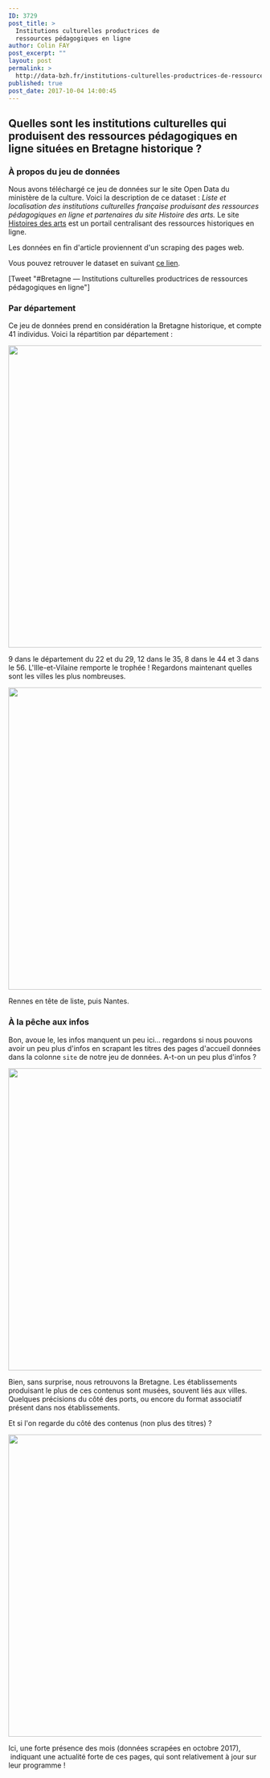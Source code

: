 ```yaml
---
ID: 3729
post_title: >
  Institutions culturelles productrices de
  ressources pédagogiques en ligne
author: Colin FAY
post_excerpt: ""
layout: post
permalink: >
  http://data-bzh.fr/institutions-culturelles-productrices-de-ressources-pedagogiques-ligne/
published: true
post_date: 2017-10-04 14:00:45
---
```

<h2>Quelles sont les institutions culturelles qui produisent des ressources pédagogiques en ligne situées en Bretagne historique ? <!--more--></h2>
<h3>À propos du jeu de données</h3>
Nous avons téléchargé ce jeu de données sur le site Open Data du ministère de la culture. Voici la description de ce dataset : <em>Liste et localisation des institutions culturelles française produisant des ressources pédagogiques en ligne et partenaires du site Histoire des arts. </em>Le site <a href="http://www.histoiredesarts.culture.fr/">Histoires des arts</a> est un portail centralisant des ressources historiques en ligne.

Les données en fin d'article proviennent d'un scraping des pages web.

Vous pouvez retrouver le dataset en suivant <a href="https://data.culturecommunication.gouv.fr/explore/dataset/liste-des-institutions-culturelles-francaise-produisant-des-ressources-pedagogiq/information/">ce lien</a>.

[Tweet "#Bretagne — Institutions culturelles productrices de ressources pédagogiques en ligne"]
<h3>Par département</h3>
Ce jeu de données prend en considération la Bretagne historique, et compte 41 individus. Voici la répartition par département :

<a href="http://data-bzh.fr/wp-content/uploads/2017/09/effectif-etablissements-culture.png"><img class="aligncenter size-full wp-image-3732" src="http://data-bzh.fr/wp-content/uploads/2017/09/effectif-etablissements-culture.png" alt="" width="1200" height="600" /></a>

9 dans le département du 22 et du 29, 12 dans le 35, 8 dans le 44 et 3 dans le 56. L'Ille-et-Vilaine remporte le trophée ! Regardons maintenant quelles sont les villes les plus nombreuses.

<a href="http://data-bzh.fr/wp-content/uploads/2017/09/villes-representees.png"><img class="aligncenter size-full wp-image-3733" src="http://data-bzh.fr/wp-content/uploads/2017/09/villes-representees.png" alt="" width="1200" height="600" /></a>

Rennes en tête de liste, puis Nantes.
<h3>À la pêche aux infos</h3>
Bon, avoue le, les infos manquent un peu ici... regardons si nous pouvons avoir un peu plus d'infos en scrapant les titres des pages d'accueil données dans la colonne <code>site</code> de notre jeu de données. A-t-on un peu plus d'infos ?

<a href="http://data-bzh.fr/wp-content/uploads/2017/10/webscraping.png"><img class="aligncenter size-full wp-image-3737" src="http://data-bzh.fr/wp-content/uploads/2017/10/webscraping.png" alt="" width="1200" height="600" /></a>

Bien, sans surprise, nous retrouvons la Bretagne. Les établissements produisant le plus de ces contenus sont musées, souvent liés aux villes. Quelques précisions du côté des ports, ou encore du format associatif présent dans nos établissements.

Et si l'on regarde du côté des contenus (non plus des titres) ?

<a href="http://data-bzh.fr/wp-content/uploads/2017/10/web_scraping_par.png"><img class="aligncenter size-full wp-image-3740" src="http://data-bzh.fr/wp-content/uploads/2017/10/web_scraping_par.png" alt="" width="1200" height="600" /></a>

Ici, une forte présence des mois (données scrapées en octobre 2017),  indiquant une actualité forte de ces pages, qui sont relativement à jour sur leur programme !